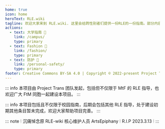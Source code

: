 ```yaml
---
home: true
icon: home
heroText: RLE.wiki
tagline: 欢迎大家来到 RLE.wiki. 这里会给跨性别者们提供一份RLE的一份指南。部分内容由 MtF.wiki 迁移而来，更多帮助正在路上，敬请期待。
actions:
  - text: 大学指南 🏫
    link: /campus/
    type: primary
  - text: Fashion 👕
    link: /fashion/
    type: primary
  - text: 防护 🚨
    link: /personal-safety/
    type: primary
footer: Creative Commons BY-SA 4.0 | Copyright © 2022-present Project Trans
---
```


::: info 本项目由 Project Trans 团队发起，包括但不仅限于 MtF 的 RLE 指导，也欢迎广大 FtM 同胞一起建设本项目。
:::

::: info 本项目包括且不仅限于校园指南，后期会包括其他 RLE 指导，处于建设初期其他条目暂未完成，欢迎大家帮助项目完善。
:::

::: note 🕯 沉痛悼念原 RLE-wiki 核心维护人员 ArtsEpiphany 🕯 R.I.P 2023.3.13 🕯
:::

